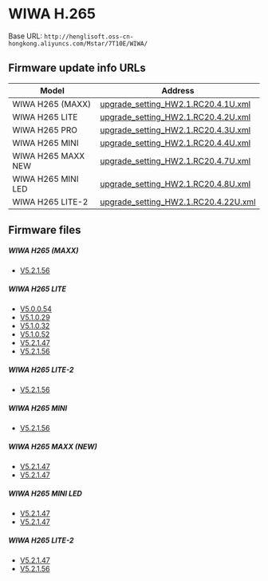# WIWA H.265 

Base URL: `http://henglisoft.oss-cn-hongkong.aliyuncs.com/Mstar/7T10E/WIWA/`

## Firmware update info URLs

| Model              | Address |
| -----              | ------- |
| WIWA H265 (MAXX)   | [upgrade_setting_HW2.1.RC20.4.1U.xml](http://henglisoft.oss-cn-hongkong.aliyuncs.com/Mstar/7T10E/WIWA/upgrade_setting_HW2.1.RC20.4.1U.xml)   |
| WIWA H265 LITE     | [upgrade_setting_HW2.1.RC20.4.2U.xml](http://henglisoft.oss-cn-hongkong.aliyuncs.com/Mstar/7T10E/WIWA/upgrade_setting_HW2.1.RC20.4.2U.xml)   |
| WIWA H265 PRO      | [upgrade_setting_HW2.1.RC20.4.3U.xml](http://henglisoft.oss-cn-hongkong.aliyuncs.com/Mstar/7T10E/WIWA/upgrade_setting_HW2.1.RC20.4.3U.xml)   |
| WIWA H265 MINI     | [upgrade_setting_HW2.1.RC20.4.4U.xml](http://henglisoft.oss-cn-hongkong.aliyuncs.com/Mstar/7T10E/WIWA/upgrade_setting_HW2.1.RC20.4.4U.xml)   |
| WIWA H265 MAXX NEW | [upgrade_setting_HW2.1.RC20.4.7U.xml](http://henglisoft.oss-cn-hongkong.aliyuncs.com/Mstar/7T10E/WIWA/upgrade_setting_HW2.1.RC20.4.7U.xml)   |
| WIWA H265 MINI LED | [upgrade_setting_HW2.1.RC20.4.8U.xml](http://henglisoft.oss-cn-hongkong.aliyuncs.com/Mstar/7T10E/WIWA/upgrade_setting_HW2.1.RC20.4.8U.xml)   |
| WIWA H265 LITE-2   | [upgrade_setting_HW2.1.RC20.4.22U.xml](http://henglisoft.oss-cn-hongkong.aliyuncs.com/Mstar/7T10E/WIWA/upgrade_setting_HW2.1.RC20.4.22U.xml) |



## Firmware files

##### WIWA H265 (MAXX)
* [V5.2.1.56](fw/upgrade_7T10E_HW2.1.RC20.4.1U_WIWA_V5.2.1.56.bin) 

##### WIWA H265 LITE
* [V5.0.0.54](fw/upgrade_7T10E_HW2.1.RC20.4.2_WIWA_LITE_V5.0.0.54.bin) 
* [V5.1.0.29](fw/upgrade_7T10E_HW2.1.RC20.4.2_WIWA_LITE_V5.1.0.29.bin) 
* [V5.1.0.32](fw/upgrade_7T10E_HW2.1.RC20.4.2_WIWA_LITE_V5.1.0.32.bin) 
* [V5.1.0.52](fw/upgrade_7T10E_HW2.1.RC20.4.2_WIWA_LITE_V5.1.0.52.bin) 
* [V5.2.1.47](fw/upgrade_7T10E_HW2.1.RC20.4.2U_WIWA_LITE_V5.2.1.47.bin)
* [V5.2.1.56](fw/upgrade_7T10E_HW2.1.RC20.4.2U_WIWA_LITE_V5.2.1.56.bin)

##### WIWA H265 LITE-2
* [V5.2.1.56](fw/upgrade_7T10E_HW2.1.RC20.4.3U_WIWA_PRO_V5.2.1.56.bin)

##### WIWA H265 MINI
* [V5.2.1.56](fw/upgrade_7T10E_HW2.1.RC20.4.4U_WIWA_MINI_V5.2.1.56.bin)

##### WIWA H265 MAXX (NEW)

* [V5.2.1.47](fw/upgrade_7T10E_HW2.1.RC20.4.7U_WIWA_MAXX_V5.2.1.47.bin)
* [V5.2.1.47](fw/upgrade_7T10E_HW2.1.RC20.4.7U_WIWA_MAXX_V5.2.1.56.bin)

##### WIWA H265 MINI LED
* [V5.2.1.47](fw/upgrade_7T10E_HW2.1.RC20.4.8U_WIWA_MINI_LED_V5.2.1.47.bin)
* [V5.2.1.47](fw/upgrade_7T10E_HW2.1.RC20.4.8U_WIWA_MINI_LED_V5.2.1.56.bin)
 
##### WIWA H265 LITE-2 
* [V5.2.1.47](fw/upgrade_7T10E_HW2.1.RC20.4.22U_WIWA_LITE_V5.2.1.47.bin)
* [V5.2.1.56](fw/upgrade_7T10E_HW2.1.RC20.4.22U_WIWA_LITE_V5.2.1.56.bin)


